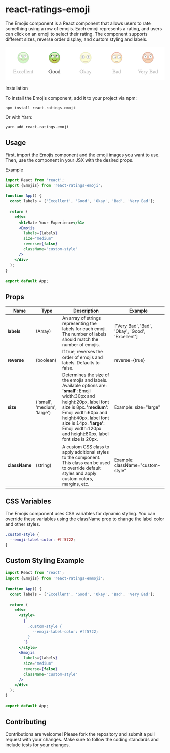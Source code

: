 # react-ratings-emoji


The Emojis component is a React component that allows users to rate something using a row of emojis. Each emoji represents a rating, and users can click on an emoji to select their rating. The component supports different sizes, reverse order display, and custom styling and labels.

![alt text](./emojis.png)

Installation

To install the Emojis component, add it to your project via npm:

```
npm install react-ratings-emoji
```

Or with Yarn:

```
yarn add react-ratings-emoji
```

## Usage

First, import the Emojis component and the emoji images you want to use. Then, use the component in your JSX with the desired props.

Example

```jsx
import React from 'react';
import {Emojis} from 'react-ratings-emoji'; 

function App() {
  const labels = ['Excellent', 'Good', 'Okay', 'Bad', 'Very Bad'];

  return (
    <div>
      <h1>Rate Your Experience</h1>
      <Emojis
        labels={labels}
        size="medium"
        reverse={false}
        className="custom-style"
      />
    </div>
  );
}

export default App;
```
## Props
| Name | Type | Description | Example |
|---|---|---| --- |
|__labels__ | (Array<string>) | An array of strings representing the labels for each emoji. The number of labels should match the number of emojis. | ['Very Bad', 'Bad', 'Okay', 'Good', 'Excellent'] |
| __reverse__ | (boolean) |  If true, reverses the order of emojis and labels. Defaults to false. | reverse={true}
| __size__ | ('small', 'medium', 'large') | Determines the size of the emojis and labels. Available options are: __'small'__: Emoji width:30px and height:20px, label font size is 8px. __'medium'__: Emoji width:60px and height:40px, label font size is 14px. __'large'__: Emoji width:120px and height:80px, label font size is 20px. | Example: size="large"
| __className__ | (string) | A custom CSS class to apply additional styles to the component. This class can be used to override default styles and apply custom colors, margins, etc. | Example: className="custom-style"


## CSS Variables

The Emojis component uses CSS variables for dynamic styling. You can override these variables using the className prop to change the label color and other styles.

```css
.custom-style {
  --emoji-label-color: #ff5722; 
}
```

## Custom Styling Example

```jsx
import React from 'react';
import {Emojis} from 'react-ratings-emmoji'; 

function App() {
  const labels = ['Excellent', 'Good', 'Okay', 'Bad', 'Very Bad'];

  return (
    <div>
      <style>
        {`
          .custom-style {
            --emoji-label-color: #ff5722; 
          }
        `}
      </style>
      <Emojis
        labels={labels}
        size="medium"
        reverse={false}
        className="custom-style"
      />
    </div>
  );
}

export default App;
```

## Contributing

Contributions are welcome! Please fork the repository and submit a pull request with your changes. Make sure to follow the coding standards and include tests for your changes.